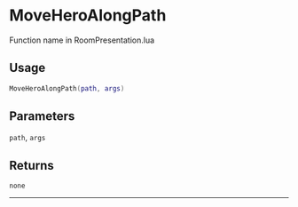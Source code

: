 # MoveHeroAlongPath
Function name in RoomPresentation.lua
## Usage
```lua
MoveHeroAlongPath(path, args)
```
## Parameters
`path`, `args`
## Returns
`none`

---
